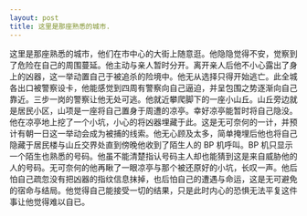 ```yaml
---
layout: post
title: 这里是那座熟悉的城市.
---
```


这里是那座熟悉的城市，他们在市中心的大街上随意逛。他隐隐觉得不安，觉察到了危险在自己的周围蔓延。他主动与亲人暂时分开。离开亲人后他不小心露出了身上的凶器，这一举动置自己于被追杀的险境中。他无从选择只得开始逃亡。此全城各出口被警察设卡，他能感觉到四周有警察向自己逼迫，并呈包围之势逐渐向自己靠近。三步一岗的警察让他无处可逃。他就近攀爬脚下的一座小山丘。山丘旁边就是居民小区，山项是一座将自己置身于周遭的凉亭。幸好凉亭能暂时将自己隐没。他在凉亭地上挖了一个小坑，小心的将凶器埋藏于此。这是无可奈何的一计，并预计有朝一日这一举动会成为被捕的线索。他无心顾及太多，简单掩埋后他也将自己隐藏于居民楼与山丘交界处直到傍晚他收到了陌生人的 BP 机呼叫。BP 机只显示一个陌生也熟悉的号码。他虽不能清楚指认号码主人却也能猜到这是来自威胁他的人的号码。无可奈何的他再瞅了一眼凉亭与那个被还原好的小坑，长叹一声。他后怕自己疏忽没有把凶器的指纹信息抹掉，也后怕自己的遭遇与命运，这是无可避免的宿命与结局。他觉得自己能接受一切的结果，只是此时内心的恐惧无法平复这件事让他觉得难以自已。
